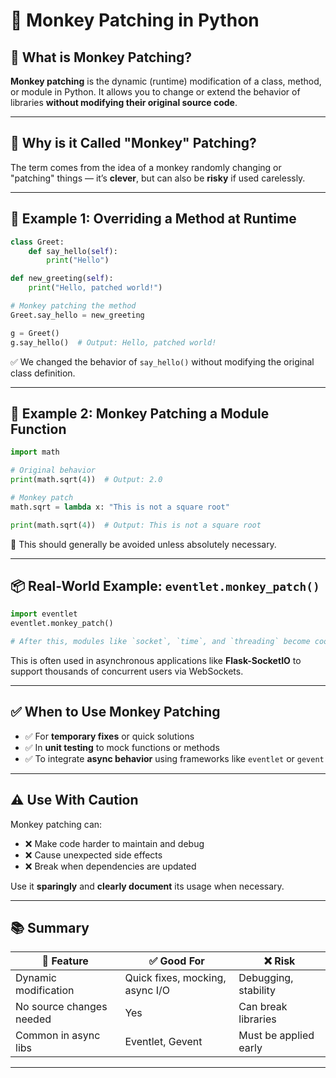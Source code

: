 # 🐒 Monkey Patching in Python

## 📌 What is Monkey Patching?

**Monkey patching** is the dynamic (runtime) modification of a class, method, or module in Python. It allows you to change or extend the behavior of libraries **without modifying their original source code**.

---

## 🤔 Why is it Called "Monkey" Patching?

The term comes from the idea of a monkey randomly changing or "patching" things — it’s **clever**, but can also be **risky** if used carelessly.

---

## 🔧 Example 1: Overriding a Method at Runtime

```python
class Greet:
    def say_hello(self):
        print("Hello")

def new_greeting(self):
    print("Hello, patched world!")

# Monkey patching the method
Greet.say_hello = new_greeting

g = Greet()
g.say_hello()  # Output: Hello, patched world!
```

✅ We changed the behavior of `say_hello()` without modifying the original class definition.

---

## 🔌 Example 2: Monkey Patching a Module Function

```python
import math

# Original behavior
print(math.sqrt(4))  # Output: 2.0

# Monkey patch
math.sqrt = lambda x: "This is not a square root"

print(math.sqrt(4))  # Output: This is not a square root
```

🔴 This should generally be avoided unless absolutely necessary.

---

## 📦 Real-World Example: `eventlet.monkey_patch()`

```python
import eventlet
eventlet.monkey_patch()

# After this, modules like `socket`, `time`, and `threading` become cooperative and non-blocking
```

This is often used in asynchronous applications like **Flask-SocketIO** to support thousands of concurrent users via WebSockets.

---

## ✅ When to Use Monkey Patching

- ✅ For **temporary fixes** or quick solutions
- ✅ In **unit testing** to mock functions or methods
- ✅ To integrate **async behavior** using frameworks like `eventlet` or `gevent`

---

## ⚠️ Use With Caution

Monkey patching can:
- ❌ Make code harder to maintain and debug
- ❌ Cause unexpected side effects
- ❌ Break when dependencies are updated

Use it **sparingly** and **clearly document** its usage when necessary.

---

## 📚 Summary

| 🧩 Feature | ✅ Good For | ❌ Risk |
|-----------|------------|---------|
| Dynamic modification | Quick fixes, mocking, async I/O | Debugging, stability |
| No source changes needed | Yes | Can break libraries |
| Common in async libs | Eventlet, Gevent | Must be applied early |

---

